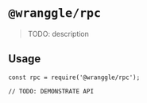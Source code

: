 # `@wranggle/rpc`

> TODO: description

## Usage

```
const rpc = require('@wranggle/rpc');

// TODO: DEMONSTRATE API
```

